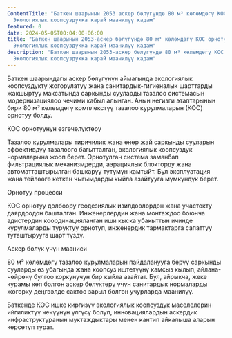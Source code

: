 ```yaml
---
ContentTitle: "Баткен шаарынын 2053 аскер бөлүгүндө 80 м³ көлөмдөгү КОС орнотуу:
  Экологиялык коопсуздукка карай маанилүү кадам"
featured: 0
date: 2024-05-05T00:04:00+06:00
title: "Баткен шаарынын 2053-аскер бөлүгүндө 80 м³ көлөмдөгү КОС орнотуу:
  Экологиялык коопсуздукка карай маанилүү кадам"
description: "Баткен шаарынын 2053-аскер бөлүгүндө 80 м³ көлөмдөгү КОС орнотуу:
  Экологиялык коопсуздукка карай маанилүү кадам"
---
```

Баткен шаарындагы аскер бөлүгүнүн аймагында экологиялык коопсуздукту жогорулатуу
жана санитардык-гигиеналык шарттарды жакшыртуу максатында саркынды сууларды тазалоо
системасын модернизациялоо чечими кабыл алынган. Анын негизги этаптарынын бири
80 м³ көлөмдөгү комплекстүү тазалоо курулмаларын (КОС) орнотуу болду.

КОС орнотуунун өзгөчөлүктөрү

Тазалоо курулмалары тиричилик жана өнөр жай саркынды сууларын эффективдүү тазалоого багытталган, экологиялык коопсуздук нормаларына жооп берет. Орнотулган система заманбап фильтрациялык механизмдерди, аэрациялык блокторду жана автоматташтырылган башкаруу тутумун камтыйт. Бул эксплуатация жана тейлөөгө кеткен чыгымдарды кыйла азайтууга мүмкүндүк берет.

Орнотуу процесси

КОС орнотуу долбоору геодезиялык изилдөөлөрдөн жана участокту даярдоодон башталган. Инженерлердин жана монтаждоо боюнча адистердин координацияланган иши кыска убакыттын ичинде курулмаларды туруктуу орнотуп, инженердик тармактарга сапаттуу туташтырууга шарт түздү.

Аскер бөлүк үчүн мааниси

80 м³ көлөмдөгү тазалоо курулмаларын пайдаланууга берүү саркынды сууларды өз убагында жана коопсуз иштетүүнү камсыз кылып, айлана-чөйрөнү булгоо коркунучун бир кыйла азайтат. Бул, айрыкча, жеке курамы көп болгон аскер бөлүктөрү үчүн санитардык нормаларды жогорку деңгээлде сактоо зарыл болгон учурларда маанилүү.

Баткенде КОС ишке киргизүү экологиялык коопсуздук маселелерин ийгиликтүү чечүүнүн үлгүсү болуп, инновациялардын аскердик инфраструктуранын муктаждыктары менен кантип айкалыша аларын көрсөтүп турат.
